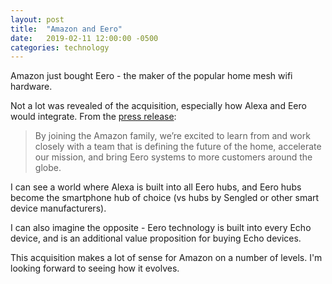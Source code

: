 ```yaml
---
layout: post
title:  "Amazon and Eero"
date:   2019-02-11 12:00:00 -0500
categories: technology
---
```


Amazon just bought Eero - the maker of the popular home mesh wifi hardware. 

Not a lot was revealed of the acquisition, especially how Alexa and Eero would integrate. From the [press release](https://www.businesswire.com/news/home/20190211005750/en/Amazon-Acquire-eero-Customers-Connect-Smart-Home):

> By joining the Amazon family, we’re excited to learn from and work closely with a team that is defining the future of the home, accelerate our mission, and bring Eero systems to more customers around the globe. 

I can see a world where Alexa is built into all Eero hubs, and Eero hubs become the smartphone hub of choice (vs hubs by Sengled or other smart device manufacturers). 

I can also imagine the opposite - Eero technology is built into every Echo device, and is an additional value proposition for buying Echo devices. 

This acquisition makes a lot of sense for Amazon on a number of levels. I'm looking forward to seeing how it evolves. 